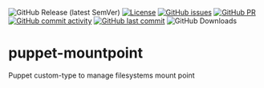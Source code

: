 ![GitHub Release (latest SemVer)](https://img.shields.io/github/v/release/lhqg/puppet-mountpoint)
[![License](https://img.shields.io/badge/License-GPLv3-blue.svg)](https://www.gnu.org/licenses/gpl-3.0.html)
[![GitHub issues](https://img.shields.io/github/issues/lhqg/puppet-mountpoint)](https://github.com/lhqg/puppet-mountpoint/issues)
[![GitHub PR](https://img.shields.io/github/issues-pr/lhqg/puppet-mountpoint)](https://github.com/lhqg/puppet-mountpoint/pulls)
[![GitHub commit activity](https://img.shields.io/github/commit-activity/y/lhqg/puppet-mountpoint)](https://github.com/lhqg/puppet-mountpoint/commits/main)
[![GitHub last commit](https://img.shields.io/github/last-commit/lhqg/puppet-mountpoint)](https://github.com/lhqg/puppet-mountpoint/commits/main)
![GitHub Downloads](https://img.shields.io/github/downloads/lhqg/puppet-mountpoint/total)

# puppet-mountpoint
Puppet custom-type to manage filesystems mount point
